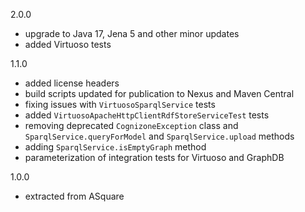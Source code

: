 2.0.0
- upgrade to Java 17, Jena 5 and other minor updates
- added Virtuoso tests

1.1.0
- added license headers
- build scripts updated for publication to Nexus and Maven Central
- fixing issues with `VirtuosoSparqlService` tests
- added `VirtuosoApacheHttpClientRdfStoreServiceTest` tests
- removing deprecated `CognizoneException` class and `SparqlService.queryForModel` and `SparqlService.upload` methods
- adding `SparqlService.isEmptyGraph` method
- parameterization of integration tests for Virtuoso and GraphDB

1.0.0
- extracted from ASquare 